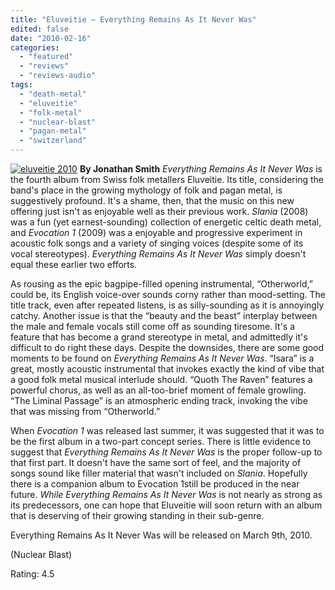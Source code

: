 ```yaml
---
title: "Eluveitie – Everything Remains As It Never Was"
edited: false
date: "2010-02-16"
categories:
  - "featured"
  - "reviews"
  - "reviews-audio"
tags:
  - "death-metal"
  - "eluveitie"
  - "folk-metal"
  - "nuclear-blast"
  - "pagan-metal"
  - "switzerland"
---
```


[![eluveitie 2010](http://www.hellbound.ca/wp-content/uploads/2010/02/eluveitie-2010.jpg "eluveitie 2010")](http://www.hellbound.ca/wp-content/uploads/2010/02/eluveitie-2010.jpg) **By Jonathan Smith** _Everything Remains As It Never Was_ is the fourth album from Swiss folk metallers Eluveitie. Its title, considering the band's place in the growing mythology of folk and pagan metal, is suggestively profound. It's a shame, then, that the music on this new offering just isn't as enjoyable well as their previous work. _Slania_ (2008) was a fun (yet earnest-sounding) collection of energetic celtic death metal, and _Evocation 1_ (2009) was a enjoyable and progressive experiment in acoustic folk songs and a variety of singing voices (despite some of its vocal stereotypes). _Everything Remains As It Never Was_ simply doesn't equal these earlier two efforts.

As rousing as the epic bagpipe-filled opening instrumental, “Otherworld,” could be, its English voice-over sounds corny rather than mood-setting. The title track, even after repeated listens, is as silly-sounding as it is annoyingly catchy. Another issue is that the “beauty and the beast” interplay between the male and female vocals still come off as sounding tiresome. It's a feature that has become a grand stereotype in metal, and admittedly it's difficult to do right these days. Despite the downsides, there are some good moments to be found on _Everything Remains As It Never Was_. “Isara” is a great, mostly acoustic instrumental that invokes exactly the kind of vibe that a good folk metal musical interlude should. “Quoth The Raven” features a powerful chorus, as well as an all-too-brief moment of female growling. “The Liminal Passage” is an atmospheric ending track, invoking the vibe that was missing from “Otherworld.”

When _Evocation 1_ was released last summer, it was suggested that it was to be the first album in a two-part concept series. There is little evidence to suggest that _Everything Remains As It Never Was_ is the proper follow-up to that first part. It doesn't have the same sort of feel, and the majority of songs sound like filler material that wasn't included on _Slania_. Hopefully there is a companion album to Evocation 1still be produced in the near future. _While Everything Remains As It Never Was_ is not nearly as strong as its predecessors, one can hope that Eluveitie will soon return with an album that is deserving of their growing standing in their sub-genre.

Everything Remains As It Never Was will be released on March 9th, 2010.

(Nuclear Blast)

Rating: 4.5
